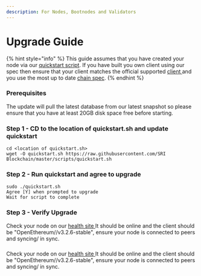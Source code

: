 ```yaml
---
description: For Nodes, Bootnodes and Validators
---
```


# Upgrade Guide

{% hint style="info" %}
This guide assumes that you have created your node via our [quickstart script](https://github.com/SRIio/SRI-network/blob/master/scripts/quickstart.sh). If you have built you own client using our spec then ensure that your client matches the official supported [client ](https://github.com/SRIio/SRI-network/blob/master/Dockerfile#L23)and you use the most up to date [chain spec](https://github.com/SRIio/SRI-network/blob/master/config/spec.json).
{% endhint %}

### Prerequisites

The update will pull the latest database from our latest snapshot so please ensure that you have at least 20GB disk space free before starting.

### Step 1 - CD to the location of quickstart.sh and update quickstart

```
cd <location of quickstart.sh>
wget -O quickstart.sh https://raw.githubusercontent.com/SRI Blockchain/master/scripts/quickstart.sh
```

### Step 2 - Run quickstart and agree to upgrade

```
sudo ./quickstart.sh
Agree [Y] when prompted to upgrade
Wait for script to complete
```

### Step 3 - Verify Upgrade

Check your node on our [health site ](https://status.poolscan.io)It should be online and the client should be "OpenEthereum//v3.2.6-stable", ensure your node is connected to peers and syncing/ in sync.

### &#x20;<a href="#step-3-verify-upgrade" id="step-3-verify-upgrade"></a>

Check your node on our [health site ](https://status.poolscan.io/)It should be online and the client should be "OpenEthereum//v3.2.6-stable", ensure your node is connected to peers and syncing/ in sync.
